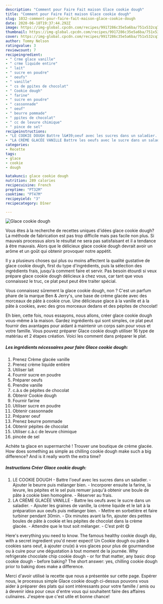 ```yaml
---
description: "Comment pour Faire Fait maison Glace cookie dough"
title: "Comment pour Faire Fait maison Glace cookie dough"
slug: 1032-comment-pour-faire-fait-maison-glace-cookie-dough
date: 2020-06-18T19:37:44.292Z
image: https://img-global.cpcdn.com/recipes/9917286c35e5a6ba/751x532cq70/glace-cookie-dough-photo-principale-de-la-recette.jpg
thumbnail: https://img-global.cpcdn.com/recipes/9917286c35e5a6ba/751x532cq70/glace-cookie-dough-photo-principale-de-la-recette.jpg
cover: https://img-global.cpcdn.com/recipes/9917286c35e5a6ba/751x532cq70/glace-cookie-dough-photo-principale-de-la-recette.jpg
author: Tommy Nelson
ratingvalue: 3
reviewcount: 7
recipeingredient:
- " Crme glace vanille"
- " crme liquide entire"
- " lait"
- " sucre en poudre"
- " oeufs"
- " vanille"
- " cs de ppites de chocolat"
- " Cookie dough"
- " farine"
- " sucre en poudre"
- " cassonnade"
- " oeuf"
- " beurre pommade"
- " ppites de chocolat"
- " cc de levure chimique"
- " pince de sel"
recipeinstructions:
- "LE COOKIE DOUGH Battre l&#39;oeuf avec les sucres dans un saladier. Ajouter le beurre puis mélanger bien. Incorporer ensuite la farine, la levure, les pépites et le sel puis remuer jusqu&#39;à obtenir une boule de pâte à cookie bien homogène. Réserver au frais."
- "LA CRÈME GLACÉE VANILLE Battre les oeufs avec le sucre dans un saladier. Ajouter les graines de vanille, la crème liquide et le lait à la préparation aux oeufs puis mélanger bien. Mettre en sorbetière et faire turbiner pendant 30min. Dix minutes avant la fin, ajouter des petites boules de pâte à cookie et les pépites de chocolat dans la crème glacée. Attendre que le tout soit mélanger. C’est prêt 😋"
categories:
- Recette
tags:
- glace
- cookie
- dough

katakunci: glace cookie dough 
nutrition: 289 calories
recipecuisine: French
preptime: "PT32M"
cooktime: "PT47M"
recipeyield: "3"
recipecategory: Dîner

---
```



![Glace cookie dough](https://img-global.cpcdn.com/recipes/9917286c35e5a6ba/751x532cq70/glace-cookie-dough-photo-principale-de-la-recette.jpg)

Vous êtes à la recherche de recettes uniques d'idées glace cookie dough? La méthode de fabrication est pas trop difficile mais pas facile non plus. Si mauvais processus alors le résultat ne sera pas satisfaisant et il a tendance à être mauvais. Alors que le délicieux glace cookie dough devrait avoir un arôme et un goût qui obtenir provoquer notre appétit.

Il y a plusieurs choses qui plus ou moins affectent la qualité gustative de glace cookie dough, first du type d'ingrédients, puis la sélection des ingrédients frais, jusqu'à comment faire et servir. Pas besoin étourdi si veux prépare glace cookie dough délicieux à chez vous, car tant que vous connaissez le truc, ce plat peut peut être traiter spécial.

Vous connaissez sûrement la glace cookie dough, non ? C&#39;est un parfum phare de la marque Ben &amp; Jerry&#39;s, une base de crème glacée avec des morceaux de pâte à cookie crue. Une délicieuse glace à la vanille et à la pâte à cookies, avec des gros morceaux dedans et des pépites de chocolat!


Eh bien, cette fois, nous essayons, nous allons, créer glace cookie dough vous-même à la maison. Gardez ingrédients qui sont simples, ce plat peut fournir des avantages pour aidant à maintenir un corps sain pour vous et votre famille. Vous pouvez préparer Glace cookie dough utiliser 16 type de matériau et 2 étapes création. Voici les comment dans préparer le plat.

<!--inarticleads1-->

##### Les ingrédients nécessaires pour faire Glace cookie dough:

1. Prenez  Crème glacée vanille
1. Prenez  crème liquide entière
1. Utiliser  lait
1. Fournir  sucre en poudre
1. Préparer  oeufs
1. Prendre  vanille
1.   c.à.s de pépites de chocolat
1. Obtenir  Cookie dough
1. Fournir  farine
1. Utiliser  sucre en poudre
1. Obtenir  cassonnade
1. Préparer  oeuf
1. Prenez  beurre pommade
1. Obtenir  pépites de chocolat
1. Utiliser  c.à.c de levure chimique
1.   pincée de sel


Achète ta glace en supermarché ! Trouver une boutique de crème glacée. How does something as simple as chilling cookie dough make such a big difference? And is it really worth the extra time? 

<!--inarticleads2-->

##### Instructions Créer Glace cookie dough:

1. LE COOKIE DOUGH - Battre l&#39;oeuf avec les sucres dans un saladier. - Ajouter le beurre puis mélanger bien. - Incorporer ensuite la farine, la levure, les pépites et le sel puis remuer jusqu&#39;à obtenir une boule de pâte à cookie bien homogène. - Réserver au frais.
1. LA CRÈME GLACÉE VANILLE - Battre les oeufs avec le sucre dans un saladier. - Ajouter les graines de vanille, la crème liquide et le lait à la préparation aux oeufs puis mélanger bien. - Mettre en sorbetière et faire turbiner pendant 30min. - Dix minutes avant la fin, ajouter des petites boules de pâte à cookie et les pépites de chocolat dans la crème glacée. - Attendre que le tout soit mélanger. - C’est prêt 😋


Here&#39;s everything you need to know. The famous healthy cookie dough dip, with a secret ingredient you&#39;d never expect! Un Cookie dough ou pâte à cookies sans oeuf, à ajouter cru(e) à vos glaces pour plus de gourmandise ou à cuire pour une dégustation à tout moment de la journée. Why refrigerate chocolate chip cookie dough - or for that matter, any basic drop cookie dough - before baking? The short answer: yes, chilling cookie dough prior to baking does make a difference. 


Merci d'avoir utilisé la recette que nous a présentée sur cette page. Espérer nous, le processus simple Glace cookie dough ci-dessus pouvons vous aider à préparer des plats qui sont intéressants pour votre famille / amis ou à devenir idea pour ceux d'entre vous qui souhaitent faire des affaires culinaires. J'espère que c'est utile et bonne chance!
